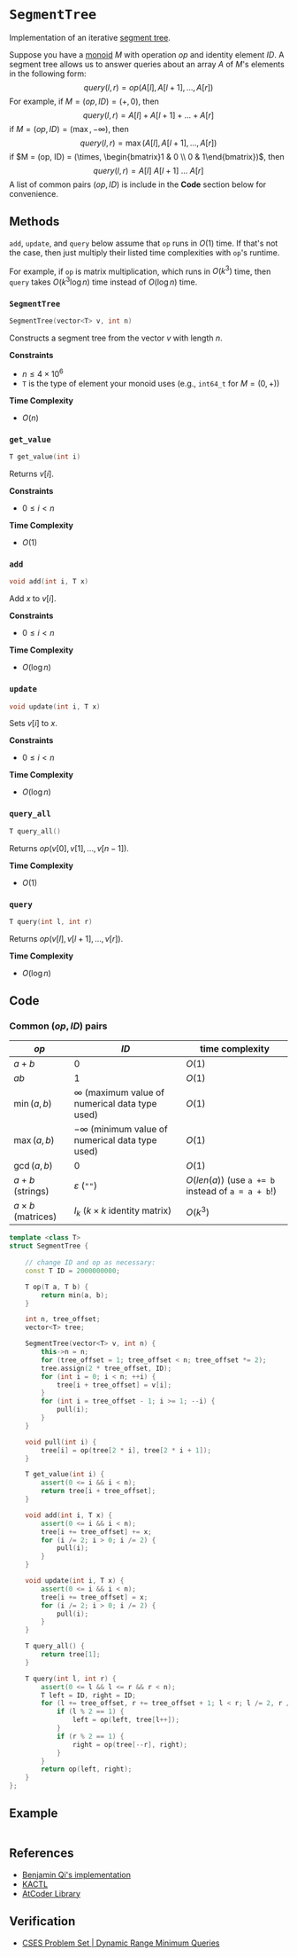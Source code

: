 # `SegmentTree`
Implementation of an iterative [segment tree](https://en.wikipedia.org/wiki/Segment_tree).

Suppose you have a [monoid](https://mathworld.wolfram.com/Monoid.html#:~:text=A%20monoid%20is%20a%20set,contain%20at%20least%20one%20element.) $M$ with operation $op$ and identity element $ID$. A segment tree allows us to answer queries about an array $A$ of $M$'s elements in the following form:
$$
query(l, r) = op(A[l], A[l + 1], \dots, A[r])
$$
For example, if $M = (op, ID) = (+, 0)$, then
$$
query(l, r) = A[l] + A[l + 1] + \dots + A[r]
$$
if $M = (op, ID) = (\max, -\infty)$, then
$$
query(l, r) = \max(A[l], A[l + 1], \dots, A[r])
$$
if $M = (op, ID) = (\times, \begin{bmatrix}1 & 0 \\ 0 & 1\end{bmatrix})$, then
$$
query(l, r) = A[l]~A[l + 1]~\dots~A[r]
$$
A list of common pairs $(op, ID)$ is include in the **Code** section below for convenience.

## Methods
`add`, `update`, and `query` below assume that `op` runs in $O(1)$ time. If that's not the case, then just multiply their listed time complexities with `op`'s runtime.

For example, if `op` is matrix multiplication, which runs in $O(k^{3})$ time, then `query` takes $O(k^{3}\log n)$ time instead of $O(\log n)$ time.

### `SegmentTree`
```cpp
SegmentTree(vector<T> v, int n)
```

Constructs a segment tree from the vector $v$ with length $n$.

**Constraints**
- $n \le 4 \times 10^{6}$
- `T` is the type of element your monoid uses (e.g., `int64_t` for $M = (0, +)$)

**Time Complexity**
- $O(n)$

### `get_value`
```cpp
T get_value(int i)
```

Returns $v[i]$.

**Constraints**
- $0 \le i < n$

**Time Complexity**
- $O(1)$

### `add`
```cpp
void add(int i, T x)
```

Add $x$ to $v[i]$.

**Constraints**
- $0 \le i < n$

**Time Complexity**
- $O(\log n)$

### `update`
```cpp
void update(int i, T x)
```

Sets $v[i]$ to $x$.

**Constraints**
- $0 \le i < n$

**Time Complexity**
- $O(\log n)$

### `query_all`
```cpp
T query_all()
```

Returns $op(v[0], v[1], \dots, v[n - 1])$.

**Time Complexity**
- $O(1)$

### `query`
```cpp
T query(int l, int r)
```

Returns $op(v[l], v[l + 1], \dots, v[r])$.

**Time Complexity**
- $O(\log n)$

## Code
### Common $(op, ID)$ pairs
| $op$                    | $ID$                                                  | time complexity                                    |
| ----------------------- | ----------------------------------------------------- | -------------------------------------------------- |
| $a + b$                 | $0$                                                   | $O(1)$                                             |
| $ab$                    | $1$                                                   | $O(1)$                                             |
| $\min(a, b)$            | $\infty$ (maximum value of numerical data type used)  | $O(1)$                                             |
| $\max(a, b)$            | $-\infty$ (minimum value of numerical data type used) | $O(1)$                                             |
| $\gcd(a, b)$            | 0                                                     | $O(1)$                                                   |
| $a + b$ (strings)       | $\varepsilon$ (`""`)                                  | $O(len(a))$ (use `a += b` instead of `a = a + b`!) |
| $a \times b$ (matrices) | $I_{k}$ ($k \times k$ identity matrix)                | $O(k^{3})$                                         |


```cpp
template <class T>
struct SegmentTree {
    
    // change ID and op as necessary:
    const T ID = 2000000000;

    T op(T a, T b) {
        return min(a, b);
    }

    int n, tree_offset;
    vector<T> tree;

    SegmentTree(vector<T> v, int n) {
        this->n = n;
        for (tree_offset = 1; tree_offset < n; tree_offset *= 2);
        tree.assign(2 * tree_offset, ID);
        for (int i = 0; i < n; ++i) {
            tree[i + tree_offset] = v[i];
        }
        for (int i = tree_offset - 1; i >= 1; --i) {
            pull(i);
        }
    }

    void pull(int i) {
        tree[i] = op(tree[2 * i], tree[2 * i + 1]);
    }

    T get_value(int i) {
        assert(0 <= i && i < n);
        return tree[i + tree_offset];
    }

    void add(int i, T x) {
        assert(0 <= i && i < n);
        tree[i += tree_offset] += x;
        for (i /= 2; i > 0; i /= 2) {
            pull(i);
        }
    }

    void update(int i, T x) {
        assert(0 <= i && i < n);
        tree[i += tree_offset] = x;
        for (i /= 2; i > 0; i /= 2) {
            pull(i);
        }
    }

    T query_all() {
        return tree[1];
    }

    T query(int l, int r) {
        assert(0 <= l && l <= r && r < n);
        T left = ID, right = ID;
        for (l += tree_offset, r += tree_offset + 1; l < r; l /= 2, r /= 2) {
            if (l % 2 == 1) {
                left = op(left, tree[l++]);
            }
            if (r % 2 == 1) {
                right = op(tree[--r], right);
            }
        }
        return op(left, right);
    }
};
```

## Example
```

```

## References
* [Benjamin Qi's implementation](https://github.com/bqi343/USACO/blob/master/Implementations/content/data-structures/1D%20Range%20Queries%20(9.2)/SegTree%20(9.2).h)
* [KACTL](https://github.com/kth-competitive-programming/kactl/blob/main/content/data-structures/SegmentTree.h)
* [AtCoder Library](https://github.com/atcoder/ac-library/blob/master/atcoder/segtree.hpp)

## Verification
* [CSES Problem Set | Dynamic Range Minimum Queries](https://cses.fi/problemset/task/1649)